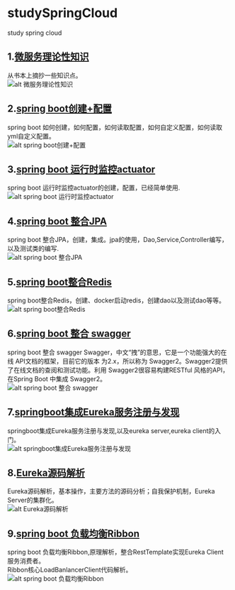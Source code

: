 # studySpringCloud
study spring cloud

## 1.[微服务理论性知识](https://blog.csdn.net/a18792721831/article/details/104275405)
从书本上摘抄一些知识点。  
![alt 微服务理论性知识](images/微服务理论性知识.png)
## 2.[spring boot创建+配置](https://blog.csdn.net/a18792721831/article/details/104290947)
spring boot 如何创建，如何配置，如何读取配置，如何自定义配置，如何读取yml自定义配置。  
![alt spring boot创建+配置](images/spring%20boot创建+配置.png)
## 3.[spring boot 运行时监控actuator](https://blog.csdn.net/a18792721831/article/details/104363642)
spring boot 运行时监控actuator的创建，配置，已经简单使用.  
![alt spring boot 运行时监控actuator](images/spring%20boot%20运行时监控actuator.jpg)
## 4.[spring boot 整合JPA](https://blog.csdn.net/a18792721831/article/details/104380311)
spring boot 整合JPA，创建，集成。jpa的使用，Dao,Service,Controller编写，以及测试类的编写.  
![alt spring boot 整合JPA](images/spring%20boot%20整合JPA.jpg)
## 5.[spring boot整合Redis](https://blog.csdn.net/a18792721831/article/details/104399126)
spring boot整合Redis，创建、docker启动redis，创建dao以及测试dao等等。  
![alt spring boot整合Redis](images/spring%20boot整合Redis.jpg)
## 6.[spring boot 整合 swagger](https://blog.csdn.net/a18792721831/article/details/104399638)
spring boot 整合 swagger Swagger，中文“拽”的意思，它是一个功能强大的在线 API文档的框架，目前它的版本
为2.x，所以称为 Swagger2。Swagger2提供了在线文档的查阅和测试功能。利用 Swagger2很容易构建RESTful 风格的API，在Spring Boot 中集成 Swagger2。  
![alt spring boot 整合 swagger](images/spring%20boot%20整合%20swagger.jpg)
## 7.[springboot集成Eureka服务注册与发现](https://blog.csdn.net/a18792721831/article/details/104444686)
springboot集成Eureka服务注册与发现,以及eureka server,eureka client的入门。  
![alt springboot集成Eureka服务注册与发现](images/springboot集成Eureka服务注册与发现.png)
## 8.[Eureka源码解析](https://blog.csdn.net/a18792721831/article/details/104458740)
Eureka源码解析，基本操作，主要方法的源码分析；自我保护机制，Eureka Server的集群化。  
![alt Eureka源码解析](images/Eureka源码解析.png)
## 9.[spring boot 负载均衡Ribbon](https://blog.csdn.net/a18792721831/article/details/104482835)
spring boot 负载均衡Ribbon,原理解析，整合RestTemplate实现Eureka Client 服务消费者。  
Ribbon核心LoadBanlancerClient代码解析。  
![alt spring boot 负载均衡Ribbon](images/spring%20boot%20负载均衡Ribbon.jpg)  
